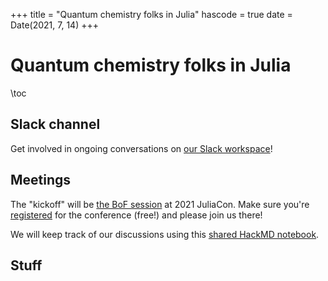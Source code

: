 +++
title = "Quantum chemistry folks in Julia"
hascode = true
date = Date(2021, 7, 14)
+++

# Quantum chemistry folks in Julia

\toc

## Slack channel
Get involved in ongoing conversations on [our Slack workspace](https://join.slack.com/t/juliamolsim/shared_invite/zt-tc060co0-HgiKApazzsQzBHDlQ58A7g)!

## Meetings
The "kickoff" will be [the BoF session](https://pretalx.com/juliacon2021/talk/ZQJAW3/)
at 2021 JuliaCon.
Make sure you're [registered](https://juliacon.org/2021/tickets/) for the conference
(free!) and please join us there!

We will keep track of our discussions using this [shared HackMD notebook](https://hackmd.io/@mfh/SkOSgCTCd).

## Stuff
